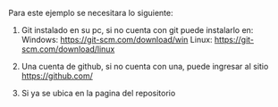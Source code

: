 Para este ejemplo se necesitara lo siguiente:

1) Git instalado en su pc, si no cuenta con git puede instalarlo en:
Windows: https://git-scm.com/download/win
Linux: https://git-scm.com/download/linux

2) Una cuenta de github, si no cuenta con una, puede ingresar al sitio https://github.com/

3) Si ya se ubica en la pagina del repositorio